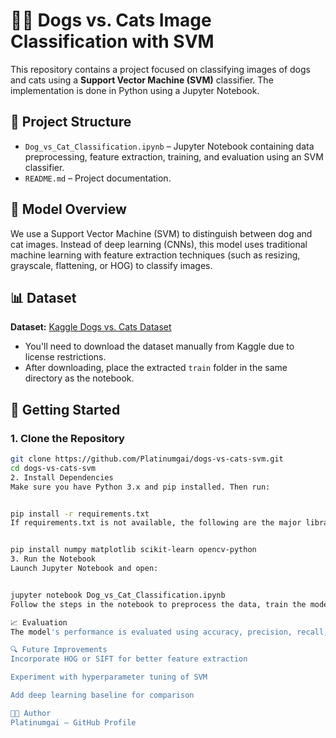 

# 🐶🐱 Dogs vs. Cats Image Classification with SVM

This repository contains a project focused on classifying images of dogs and cats using a **Support Vector Machine (SVM)** classifier. The implementation is done in Python using a Jupyter Notebook.

## 📁 Project Structure

- `Dog_vs_Cat_Classification.ipynb` – Jupyter Notebook containing data preprocessing, feature extraction, training, and evaluation using an SVM classifier.
- `README.md` – Project documentation.

## 🧠 Model Overview

We use a Support Vector Machine (SVM) to distinguish between dog and cat images. Instead of deep learning (CNNs), this model uses traditional machine learning with feature extraction techniques (such as resizing, grayscale, flattening, or HOG) to classify images.

## 📊 Dataset

**Dataset:** [Kaggle Dogs vs. Cats Dataset](https://www.kaggle.com/c/dogs-vs-cats/data)

- You'll need to download the dataset manually from Kaggle due to license restrictions.
- After downloading, place the extracted `train` folder in the same directory as the notebook.

## 🚀 Getting Started

### 1. Clone the Repository

```bash
git clone https://github.com/Platinumgai/dogs-vs-cats-svm.git
cd dogs-vs-cats-svm
2. Install Dependencies
Make sure you have Python 3.x and pip installed. Then run:


pip install -r requirements.txt
If requirements.txt is not available, the following are the major libraries used:


pip install numpy matplotlib scikit-learn opencv-python
3. Run the Notebook
Launch Jupyter Notebook and open:


jupyter notebook Dog_vs_Cat_Classification.ipynb
Follow the steps in the notebook to preprocess the data, train the model, and evaluate its performance.

📈 Evaluation
The model's performance is evaluated using accuracy, precision, recall, and confusion matrix. You can also visualize the predictions on sample images.

🔍 Future Improvements
Incorporate HOG or SIFT for better feature extraction

Experiment with hyperparameter tuning of SVM

Add deep learning baseline for comparison

🧑‍💻 Author
Platinumgai – GitHub Profile
